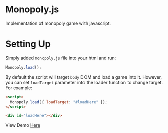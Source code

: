 # Monopoly.js

Implementation of monopoly game with javascript.

# Setting Up

Simply added `monopoly.js` file into your html and run:
```javascript
Monopoly.load();
```

By default the script will target `body` DOM and load a game into it. However, you can set `loadTarget` parameter into the loader function to change target. For example:
```html
<script>
  Monopoly.load({ loadTarget: "#loadHere" });
</script>

<div id="loadHere"></div>
```

View Demo [Here](https://piriys.github.io/Monopoly.js/)
